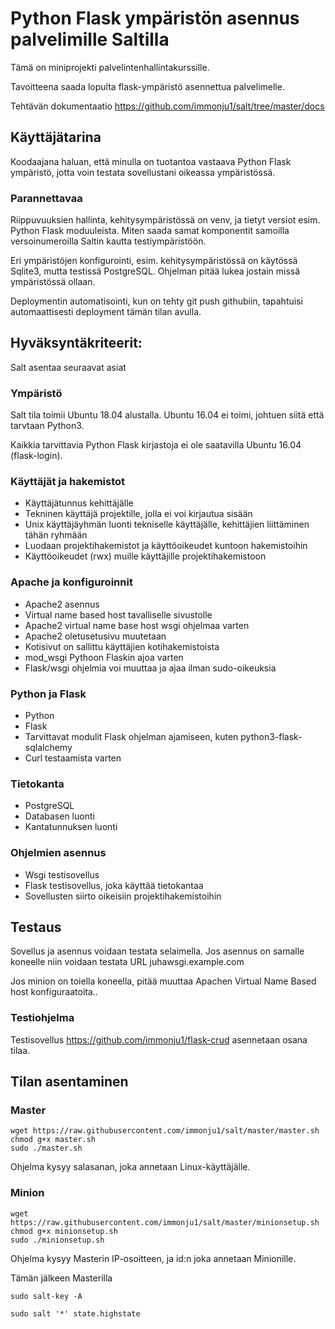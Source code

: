 # Python Flask ympäristön asennus palvelimille Saltilla

Tämä on miniprojekti palvelintenhallintakurssille.

Tavoitteena saada lopulta flask-ympäristö asennettua palvelimelle.

Tehtävän dokumentaatio https://github.com/immonju1/salt/tree/master/docs

## Käyttäjätarina

Koodaajana haluan, että minulla on tuotantoa vastaava Python Flask ympäristö, jotta voin testata sovellustani oikeassa ympäristössä.

### Parannettavaa

Riippuvuuksien hallinta, kehitysympäristössä on venv, ja tietyt versiot esim. Python Flask moduuleista. Miten saada samat komponentit samoilla versoinumeroilla Saltin kautta testiympäristöön.

Eri ympäristöjen konfigurointi, esim. kehitysympäristössä on käytössä Sqlite3, mutta testissä PostgreSQL. Ohjelman pitää lukea jostain missä ympäristössä ollaan.

Deploymentin automatisointi, kun on tehty git push githubiin, tapahtuisi automaattisesti deployment tämän tilan avulla.

## Hyväksyntäkriteerit:

Salt asentaa seuraavat asiat

### Ympäristö

Salt tila toimii Ubuntu 18.04 alustalla. Ubuntu 16.04 ei toimi, johtuen siitä että tarvtaan Python3. 

Kaikkia tarvittavia Python Flask kirjastoja ei ole saatavilla Ubuntu 16.04 (flask-login).

### Käyttäjät ja hakemistot

- Käyttäjätunnus kehittäjälle
- Tekninen käyttäjä projektille, jolla ei voi kirjautua sisään
- Unix käyttäjäyhmän luonti tekniselle käyttäjälle, kehittäjien liittäminen tähän ryhmään
- Luodaan projektihakemistot ja käyttöoikeudet kuntoon hakemistoihin
- Käyttöoikeudet (rwx) muille käyttäjille projektihakemistoon

### Apache ja konfiguroinnit

- Apache2 asennus
- Virtual name based host tavalliselle sivustolle
- Apache2 virtual name base host wsgi ohjelmaa varten
- Apache2 oletusetusivu muutetaan
- Kotisivut on sallittu käyttäjien kotihakemistoista
- mod_wsgi Pythoon Flaskin ajoa varten
- Flask/wsgi ohjelmia voi muuttaa ja ajaa ilman sudo-oikeuksia

### Python ja Flask

- Python
- Flask
- Tarvittavat modulit Flask ohjelman ajamiseen, kuten python3-flask-sqlalchemy
- Curl testaamista varten

### Tietokanta
  
- PostgreSQL
- Databasen luonti
- Kantatunnuksen luonti

### Ohjelmien asennus
- Wsgi testisovellus
- Flask testisovellus, joka käyttää tietokantaa
- Sovellusten siirto oikeisiin projektihakemistoihin

## Testaus

Sovellus ja asennus voidaan testata selaimella. Jos asennus on samalle koneelle niin voidaan testata URL juhawsgi.example.com

Jos minion on toiella koneella, pitää muuttaa Apachen Virtual Name Based host konfiguraatoita..

### Testiohjelma

Testisovellus https://github.com/immonju1/flask-crud asennetaan osana tilaa.

## Tilan asentaminen

### Master

```
wget https://raw.githubusercontent.com/immonju1/salt/master/master.sh
chmod g+x master.sh
sudo ./master.sh
```

Ohjelma kysyy salasanan, joka annetaan Linux-käyttäjälle.

### Minion
```
wget https://raw.githubusercontent.com/immonju1/salt/master/minionsetup.sh
chmod g+x minionsetup.sh
sudo ./minionsetup.sh
```
Ohjelma kysyy Masterin IP-osoitteen, ja id:n joka annetaan Minionille.

Tämän jälkeen Masterilla

```
sudo salt-key -A
```
```
sudo salt '*' state.highstate
```


